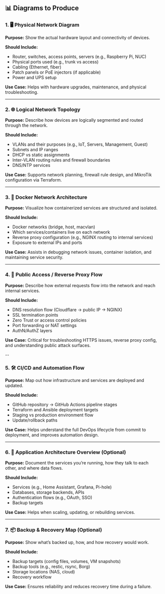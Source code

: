 ## 📊 Diagrams to Produce

### 1. 🖥️ Physical Network Diagram

**Purpose:** Show the actual hardware layout and connectivity of devices.

**Should Include:**
- Router, switches, access points, servers (e.g., Raspberry Pi, NUC)
- Physical ports used (e.g., trunk vs access)
- Cabling (Ethernet, fiber)
- Patch panels or PoE injectors (if applicable)
- Power and UPS setup

**Use Case:** Helps with hardware upgrades, maintenance, and physical troubleshooting.

---

### 2. 🌐 Logical Network Topology

**Purpose:** Describe how devices are logically segmented and routed through the network.

**Should Include:**
- VLANs and their purposes (e.g., IoT, Servers, Management, Guest)
- Subnets and IP ranges
- DHCP vs static assignments
- Inter-VLAN routing rules and firewall boundaries
- DNS/NTP services

**Use Case:** Supports network planning, firewall rule design, and MikroTik configuration via Terraform.

---

### 3. 🐳 Docker Network Architecture

**Purpose:** Visualize how containerized services are structured and isolated.

**Should Include:**
- Docker networks (bridge, host, macvlan)
- Which services/containers live on each network
- Reverse proxy configuration (e.g., NGINX routing to internal services)
- Exposure to external IPs and ports

**Use Case:** Assists in debugging network issues, container isolation, and maintaining service security.

---

### 4. 🔐 Public Access / Reverse Proxy Flow

**Purpose:** Describe how external requests flow into the network and reach internal services.

**Should Include:**
- DNS resolution flow (Cloudflare → public IP → NGINX)
- SSL termination points
- Zero Trust or access control policies
- Port forwarding or NAT settings
- AuthN/AuthZ layers

**Use Case:** Critical for troubleshooting HTTPS issues, reverse proxy config, and understanding public attack surfaces.

--

### 5. 🛠️ CI/CD and Automation Flow

**Purpose:** Map out how infrastructure and services are deployed and updated.

**Should Include:**
- GitHub repository → GitHub Actions pipeline stages
- Terraform and Ansible deployment targets
- Staging vs production environment flow
- Update/rollback paths

**Use Case:** Helps understand the full DevOps lifecycle from commit to deployment, and improves automation design.

---

### 6. 🧱 Application Architecture Overview (Optional)

**Purpose:** Document the services you’re running, how they talk to each other, and where data flows.

**Should Include:**
- Services (e.g., Home Assistant, Grafana, Pi-hole)
- Databases, storage backends, APIs
- Authentication flows (e.g., OAuth, SSO)
- Backup targets

**Use Case:** Helps when scaling, updating, or rebuilding services.

---

### 7. 📦 Backup & Recovery Map (Optional)

**Purpose:** Show what’s backed up, how, and how recovery would work.

**Should Include:**
- Backup targets (config files, volumes, VM snapshots)
- Backup tools (e.g., restic, rsync, Borg)
- Storage locations (NAS, cloud)
- Recovery workflow

**Use Case:** Ensures reliability and reduces recovery time during a failure.